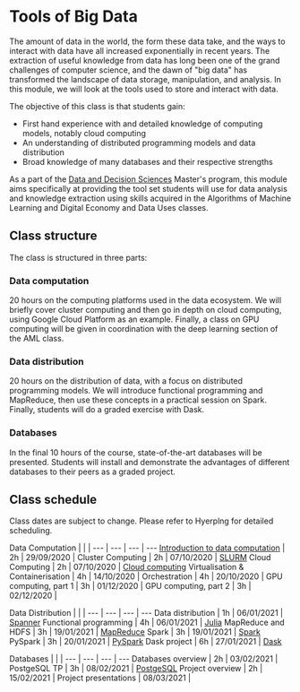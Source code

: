 # Tools of Big Data

The amount of data in the world, the form these data take, and the ways to
interact with data have all increased exponentially in recent years. The
extraction of useful knowledge from data has long been one of the grand
challenges of computer science, and the dawn of "big data" has transformed the
landscape of data storage, manipulation, and analysis. In this module, we will
look at the tools used to store and interact with data.

The objective of this class is that students gain:

+ First hand experience with and detailed knowledge of computing models, notably cloud computing
+ An understanding of distributed programming models and data distribution
+ Broad knowledge of many databases and their respective strengths

As a part of the [Data and Decision Sciences](https://supaerodatascience.github.io/)
Master's program, this module aims specifically at providing the tool set
students will use for data analysis and knowledge extraction using skills
acquired in the Algorithms of Machine Learning and Digital Economy and Data Uses
classes.

## Class structure

The class is structured in three parts:

### Data computation
  20 hours on the computing platforms used in the data ecosystem. We will
  briefly cover cluster computing and then go in depth on cloud computing, using
  Google Cloud Platform as an example. Finally, a class on GPU computing will be
  given in coordination with the deep learning section of the AML class.

### Data distribution
  20 hours on the distribution of data, with a focus on distributed programming
  models. We will introduce functional programming and MapReduce, then use these
  concepts in a practical session on Spark. Finally, students will do a graded
  exercise with Dask.

### Databases
  In the final 10 hours of the course, state-of-the-art databases will be
  presented. Students will install and demonstrate the advantages of different
  databases to their peers as a graded project.

## Class schedule

Class dates are subject to change. Please refer to Hyerplng for detailed scheduling.

Data Computation | | |
--- | --- | --- | ---
[Introduction to data computation](introduction) | 2h | 29/09/2020 | 
Cluster Computing | 2h | 07/10/2020 | [SLURM](readings/slurm.pdf)
Cloud Computing | 2h | 07/10/2020 | [Cloud computing](readings/cloud_computing.pdf)
Virtualisation & Containerisation | 4h | 14/10/2020 |
Orchestration | 4h | 20/10/2020 |
GPU computing, part 1 | 3h | 01/12/2020 |
GPU computing, part 2 | 3h | 02/12/2020 |

Data Distribution | | |
--- | --- | --- | ---
Data distribution | 1h | 06/01/2021 | [Spanner](readings/spanner.pdf)
Functional programming | 4h | 06/01/2021 | [Julia](readings/julia.pdf)
MapReduce and HDFS | 3h | 19/01/2021 | [MapReduce](readings/mapreduce.pdf)
Spark | 3h | 19/01/2021 | [Spark](readings/spark.pdf)
PySpark | 3h | 20/01/2021 | [PySpark](https://spark.apache.org/docs/latest/api/python/pyspark.html)
Dask project | 6h | 27/01/2021 | [Dask](readings/dask.pdf)

Databases | | |
--- | --- | --- | ---
Databases overview | 2h | 03/02/2021 |
PostgeSQL TP | 3h | 08/02/2021 | [PostgeSQL](https://www.postgresql.org/docs/manuals/)
Project overview | 2h | 15/02/2021 |
Project presentations | 08/03/2021 |
